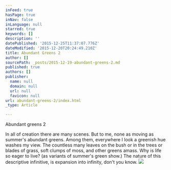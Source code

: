 ```yaml
---
inFeed: true
hasPage: true
inNav: false
inLanguage: null
starred: true
keywords: []
description: ''
datePublished: '2015-12-25T11:37:07.776Z'
dateModified: '2015-12-20T20:24:49.210Z'
title: Abundant Greens 2
author: []
sourcePath: _posts/2015-12-19-abundant-greens-2.md
published: true
authors: []
publisher:
  name: null
  domain: null
  url: null
  favicon: null
url: abundant-greens-2/index.html
_type: Article

---
```

Abundant greens 2

In all of creation
there are many scenes.
But to me, none as moving
as summer's abundant greens. 
Among them, 
everywhere I look
a greenish hue 
washes my view.
The countless
many leaves
on the bush
or in the trees 
or blades of grass,
soft clumps of moss,
and other greens amass.
Why is life so eager to live?
(as variants of summer's green show.)
The nature of this descriptive infinitive,
is expansion into infinity, don't you know.
![](https://the-grid-user-content.s3-us-west-2.amazonaws.com/f2866281-3051-4bbe-8547-ad9a85d0ab5f.jpg)